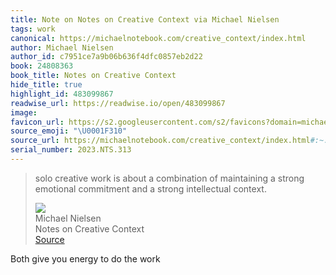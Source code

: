 ```yaml
---
title: Note on Notes on Creative Context via Michael Nielsen
tags: work
canonical: https://michaelnotebook.com/creative_context/index.html
author: Michael Nielsen
author_id: c7951ce7a9b06b636f4dfc0857eb2d22
book: 24808363
book_title: Notes on Creative Context
hide_title: true
highlight_id: 483099867
readwise_url: https://readwise.io/open/483099867
image:
favicon_url: https://s2.googleusercontent.com/s2/favicons?domain=michaelnotebook.com
source_emoji: "\U0001F310"
source_url: https://michaelnotebook.com/creative_context/index.html#:~:text=solo%20creative%20work,strong%20intellectual%20context.
serial_number: 2023.NTS.313
---
```

> solo creative work is about a combination of maintaining a strong emotional commitment and a strong intellectual context.
> <div class="quoteback-footer"><div class="quoteback-avatar"><img class="mini-favicon" src="https://s2.googleusercontent.com/s2/favicons?domain=michaelnotebook.com"></div><div class="quoteback-metadata"><div class="metadata-inner"><span style="display:none">FROM:</span><div aria-label="Michael Nielsen" class="quoteback-author"> Michael Nielsen</div><div aria-label="Notes on Creative Context" class="quoteback-title"> Notes on Creative Context</div></div></div><div class="quoteback-backlink"><a target="_blank" aria-label="go to the full text of this quotation" rel="noopener" href="https://michaelnotebook.com/creative_context/index.html#:~:text=solo%20creative%20work,strong%20intellectual%20context." class="quoteback-arrow"> Source</a></div></div>

Both give you energy to do the work